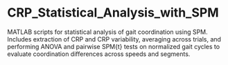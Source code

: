 # CRP_Statistical_Analysis_with_SPM
MATLAB scripts for statistical analysis of gait coordination using SPM. Includes extraction of CRP and CRP variability, averaging across trials, and performing ANOVA and pairwise SPM{t} tests on normalized gait cycles to evaluate coordination differences across speeds and segments.
